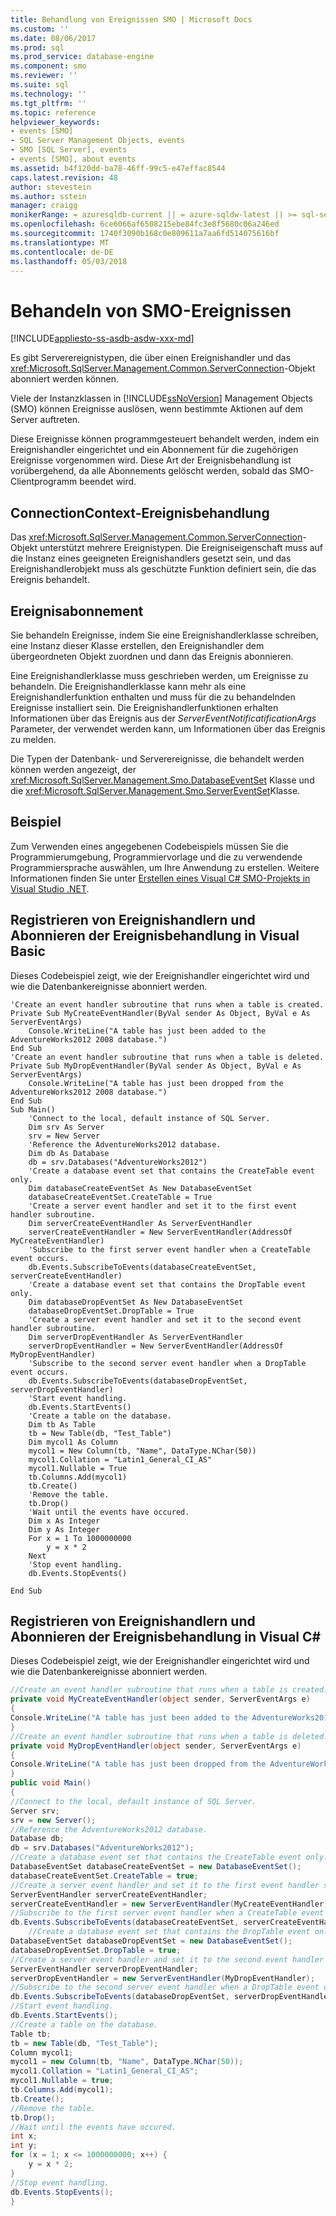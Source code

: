 ```yaml
---
title: Behandlung von Ereignissen SMO | Microsoft Docs
ms.custom: ''
ms.date: 08/06/2017
ms.prod: sql
ms.prod_service: database-engine
ms.component: smo
ms.reviewer: ''
ms.suite: sql
ms.technology: ''
ms.tgt_pltfrm: ''
ms.topic: reference
helpviewer_keywords:
- events [SMO]
- SQL Server Management Objects, events
- SMO [SQL Server], events
- events [SMO], about events
ms.assetid: b4f120dd-ba78-46ff-99c5-e47effac8544
caps.latest.revision: 48
author: stevestein
ms.author: sstein
manager: craigg
monikerRange: = azuresqldb-current || = azure-sqldw-latest || >= sql-server-2016 || = sqlallproducts-allversions
ms.openlocfilehash: 6ce6066af6508215ebe84fc3e8f5680c06a246ed
ms.sourcegitcommit: 1740f3090b168c0e809611a7aa6fd514075616bf
ms.translationtype: MT
ms.contentlocale: de-DE
ms.lasthandoff: 05/03/2018
---
```

# <a name="handling-smo-events"></a>Behandeln von SMO-Ereignissen
[!INCLUDE[appliesto-ss-asdb-asdw-xxx-md](../../../includes/appliesto-ss-asdb-asdw-xxx-md.md)]

  Es gibt Serverereignistypen, die über einen Ereignishandler und das <xref:Microsoft.SqlServer.Management.Common.ServerConnection>-Objekt abonniert werden können.  
  
 Viele der Instanzklassen in [!INCLUDE[ssNoVersion](../../../includes/ssnoversion-md.md)] Management Objects (SMO) können Ereignisse auslösen, wenn bestimmte Aktionen auf dem Server auftreten.  
  
 Diese Ereignisse können programmgesteuert behandelt werden, indem ein Ereignishandler eingerichtet und ein Abonnement für die zugehörigen Ereignisse vorgenommen wird. Diese Art der Ereignisbehandlung ist vorübergehend, da alle Abonnements gelöscht werden, sobald das SMO-Clientprogramm beendet wird.  
  
## <a name="connectioncontext-event-handling"></a>ConnectionContext-Ereignisbehandlung  
 Das <xref:Microsoft.SqlServer.Management.Common.ServerConnection>-Objekt unterstützt mehrere Ereignistypen. Die Ereigniseigenschaft muss auf die Instanz eines geeigneten Ereignishandlers gesetzt sein, und das Ereignishandlerobjekt muss als geschützte Funktion definiert sein, die das Ereignis behandelt.  
  
## <a name="event-subscription"></a>Ereignisabonnement  
 Sie behandeln Ereignisse, indem Sie eine Ereignishandlerklasse schreiben, eine Instanz dieser Klasse erstellen, den Ereignishandler dem übergeordneten Objekt zuordnen und dann das Ereignis abonnieren.  
  
 Eine Ereignishandlerklasse muss geschrieben werden, um Ereignisse zu behandeln. Die Ereignishandlerklasse kann mehr als eine Ereignishandlerfunktion enthalten und muss für die zu behandelnden Ereignisse installiert sein. Die Ereignishandlerfunktionen erhalten Informationen über das Ereignis aus der *ServerEventNotificatificationArgs* Parameter, der verwendet werden kann, um Informationen über das Ereignis zu melden.  
  
 Die Typen der Datenbank- und Serverereignisse, die behandelt werden können werden angezeigt, der <xref:Microsoft.SqlServer.Management.Smo.DatabaseEventSet> Klasse und die <xref:Microsoft.SqlServer.Management.Smo.ServerEventSet>Klasse.  
  
## <a name="example"></a>Beispiel  
Zum Verwenden eines angegebenen Codebeispiels müssen Sie die Programmierumgebung, Programmiervorlage und die zu verwendende Programmiersprache auswählen, um Ihre Anwendung zu erstellen. Weitere Informationen finden Sie unter [Erstellen eines Visual C&#35; SMO-Projekts in Visual Studio .NET](../../../relational-databases/server-management-objects-smo/how-to-create-a-visual-csharp-smo-project-in-visual-studio-net.md).  

  
## <a name="registering-event-handlers-and-subscribing-to-event-handling-in-visual-basic"></a>Registrieren von Ereignishandlern und Abonnieren der Ereignisbehandlung in Visual Basic  
 Dieses Codebeispiel zeigt, wie der Ereignishandler eingerichtet wird und wie die Datenbankereignisse abonniert werden.  
  
```VBNET
'Create an event handler subroutine that runs when a table is created.
Private Sub MyCreateEventHandler(ByVal sender As Object, ByVal e As ServerEventArgs)
    Console.WriteLine("A table has just been added to the AdventureWorks2012 2008 database.")
End Sub
'Create an event handler subroutine that runs when a table is deleted.
Private Sub MyDropEventHandler(ByVal sender As Object, ByVal e As ServerEventArgs)
    Console.WriteLine("A table has just been dropped from the AdventureWorks2012 2008 database.")
End Sub
Sub Main()
    'Connect to the local, default instance of SQL Server.
    Dim srv As Server
    srv = New Server
    'Reference the AdventureWorks2012 database.
    Dim db As Database
    db = srv.Databases("AdventureWorks2012")
    'Create a database event set that contains the CreateTable event only.
    Dim databaseCreateEventSet As New DatabaseEventSet
    databaseCreateEventSet.CreateTable = True
    'Create a server event handler and set it to the first event handler subroutine.
    Dim serverCreateEventHandler As ServerEventHandler
    serverCreateEventHandler = New ServerEventHandler(AddressOf MyCreateEventHandler)
    'Subscribe to the first server event handler when a CreateTable event occurs.
    db.Events.SubscribeToEvents(databaseCreateEventSet, serverCreateEventHandler)
    'Create a database event set that contains the DropTable event only.
    Dim databaseDropEventSet As New DatabaseEventSet
    databaseDropEventSet.DropTable = True
    'Create a server event handler and set it to the second event handler subroutine.
    Dim serverDropEventHandler As ServerEventHandler
    serverDropEventHandler = New ServerEventHandler(AddressOf MyDropEventHandler)
    'Subscribe to the second server event handler when a DropTable event occurs.
    db.Events.SubscribeToEvents(databaseDropEventSet, serverDropEventHandler)
    'Start event handling.
    db.Events.StartEvents()
    'Create a table on the database.
    Dim tb As Table
    tb = New Table(db, "Test_Table")
    Dim mycol1 As Column
    mycol1 = New Column(tb, "Name", DataType.NChar(50))
    mycol1.Collation = "Latin1_General_CI_AS"
    mycol1.Nullable = True
    tb.Columns.Add(mycol1)
    tb.Create()
    'Remove the table.
    tb.Drop()
    'Wait until the events have occured.
    Dim x As Integer
    Dim y As Integer
    For x = 1 To 1000000000
        y = x * 2
    Next
    'Stop event handling.
    db.Events.StopEvents()

End Sub
``` 
  
## <a name="registering-event-handlers-and-subscribing-to-event-handling-in-visual-c"></a>Registrieren von Ereignishandlern und Abonnieren der Ereignisbehandlung in Visual C#  
 Dieses Codebeispiel zeigt, wie der Ereignishandler eingerichtet wird und wie die Datenbankereignisse abonniert werden.  
  
```csharp  
//Create an event handler subroutine that runs when a table is created.   
private void MyCreateEventHandler(object sender, ServerEventArgs e)   
{   
Console.WriteLine("A table has just been added to the AdventureWorks2012 database.");   
}   
//Create an event handler subroutine that runs when a table is deleted.   
private void MyDropEventHandler(object sender, ServerEventArgs e)   
{   
Console.WriteLine("A table has just been dropped from the AdventureWorks2012 database.");   
}   
public void Main()   
{   
//Connect to the local, default instance of SQL Server.   
Server srv;   
srv = new Server();   
//Reference the AdventureWorks2012 database.   
Database db;   
db = srv.Databases("AdventureWorks2012");   
//Create a database event set that contains the CreateTable event only.   
DatabaseEventSet databaseCreateEventSet = new DatabaseEventSet();   
databaseCreateEventSet.CreateTable = true;   
//Create a server event handler and set it to the first event handler subroutine.   
ServerEventHandler serverCreateEventHandler;   
serverCreateEventHandler = new ServerEventHandler(MyCreateEventHandler);   
//Subscribe to the first server event handler when a CreateTable event occurs.   
db.Events.SubscribeToEvents(databaseCreateEventSet, serverCreateEventHandler);   
    //Create a database event set that contains the DropTable event only.   
DatabaseEventSet databaseDropEventSet = new DatabaseEventSet();   
databaseDropEventSet.DropTable = true;   
//Create a server event handler and set it to the second event handler subroutine.   
ServerEventHandler serverDropEventHandler;   
serverDropEventHandler = new ServerEventHandler(MyDropEventHandler);   
//Subscribe to the second server event handler when a DropTable event occurs.   
db.Events.SubscribeToEvents(databaseDropEventSet, serverDropEventHandler);   
//Start event handling.   
db.Events.StartEvents();   
//Create a table on the database.   
Table tb;   
tb = new Table(db, "Test_Table");   
Column mycol1;   
mycol1 = new Column(tb, "Name", DataType.NChar(50));   
mycol1.Collation = "Latin1_General_CI_AS";   
mycol1.Nullable = true;   
tb.Columns.Add(mycol1);   
tb.Create();   
//Remove the table.   
tb.Drop();   
//Wait until the events have occured.   
int x;   
int y;   
for (x = 1; x <= 1000000000; x++) {   
    y = x * 2;   
}   
//Stop event handling.   
db.Events.StopEvents();   
}  
```  
  
  
